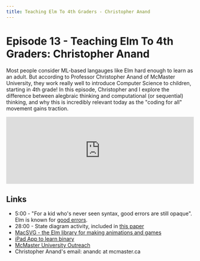 ```yaml
---
title: Teaching Elm To 4th Graders - Christopher Anand
---
```



# Episode 13 - Teaching Elm To 4th Graders: Christopher Anand

Most people consider ML-based langauges like Elm hard enough to learn as an adult. But according to Professor Christopher Anand of McMaster University, they work really well to introduce Computer Science to children, starting in 4th grade! In this episode, Christopher and I explore the difference between alegbraic thinking and computational (or sequential) thinking, and why this is incredibly relevant today as the "coding for all" movement 
gains traction.

<iframe src="https://omny.fm/shows/future-of-coding/1-3-teaching-elm-to-4th-graders-christopher-anand/embed" width="100%" height="180" frameborder="0"></iframe>
    
## Links</h4>

*   5:00 - "For a kid who's never seen syntax, good errors are still opaque". Elm is known for [good errors](http://elm-lang.org/blog/compiler-errors-for-humans).
*   28:00 - State diagram activity, included in [this paper](https://www.cs.kent.ac.uk/people/staff/sjt/TFPIE2017/TFPIE_2017/Papers/TFPIE_2017_paper_2.pdf)
*   [MacSVG - the Elm library for making animations and games](https://github.com/MacCASOutreach/graphicsvg)
*   [iPad App to learn binary](https://itunes.apple.com/us/app/image-2-bits/id967807383?ls=1&mt=8)
*   [McMaster University Outreach](http://outreach.mcmaster.ca/)
*   Christopher Anand's email: anandc at mcmaster.ca
  